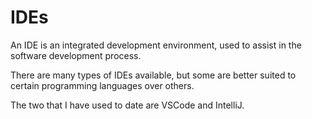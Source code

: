 # IDEs

An IDE is an integrated development environment, used to assist in the software development process.

There are many types of IDEs available, but some are better suited to certain programming
languages over others.

The two that I have used to date are VSCode and IntelliJ.


